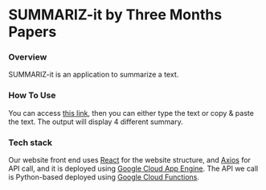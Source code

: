 # SUMMARIZ-it by Three Months Papers

### Overview
SUMMARIZ-it is an application to summarize a text.

### How To Use
You can access [this link](https://hiding-place-312704.et.r.appspot.com/), then you can either type the text or copy & paste the text. The output will display 4 different summary.

### Tech stack
Our website front end uses [React](https://reactjs.org/) for the website structure, and [Axios](https://axios-http.com/) for API call, and it is deployed using [Google Cloud App Engine](https://cloud.google.com/appengine). The API we call is Python-based deployed using [Google Cloud Functions](https://cloud.google.com/functions).


